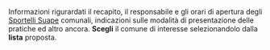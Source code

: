 Informazioni rigurardati il recapito, il responsabile e gli orari di apertura degli  [Sportelli Suape][550ed802] comunali, indicazioni sulle modalità di presentazione delle pratiche ed altro ancora.
**Scegli** il comune di interesse selezionandolo dalla **lista** proposta.

  [550ed802]: {{site.baseurl}}/cosaesuape "cosa è il suape"

